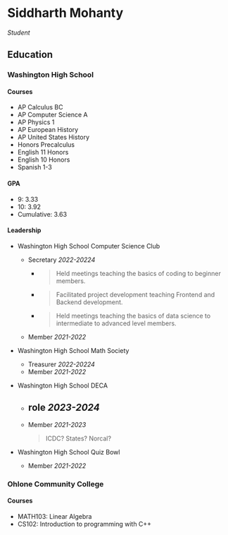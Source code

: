 # Siddharth Mohanty
*Student*

## Education

### Washington High School

#### Courses
- AP Calculus BC
- AP Computer Science A
- AP Physics 1
- AP European History
- AP United States History
- Honors Precalculus
- English 11 Honors
- English 10 Honors
- Spanish 1-3
<!--- AP Physics C-->
<!--- AP Economics-->
<!--- AP United States Government-->
<!--- AP LIT-->

#### GPA
- 9: 3.33
- 10: 3.92
- Cumulative: 3.63
<!--- 11:-->
<!--- 12:-->


#### Leadership

- Washington High School Computer Science Club
    - Secretary *2022-20224*
        - > Held meetings teaching the basics of coding to beginner members.
        - > Facilitated project development teaching Frontend and Backend development.
        - > Held meetings teaching the basics of data science to intermediate to advanced level members.
    - Member *2021-2022*

- Washington High School Math Society
    - Treasurer *2022-20224*
    - Member *2021-2022*
- Washington High School DECA
    - role *2023-2024*
        -
    - Member *2021-2023*
        > ICDC? States? Norcal?
- Washington High School Quiz Bowl
    - Member *2021-2022*

### Ohlone Community College

#### Courses
- MATH103: Linear Algebra
- CS102: Introduction to programming with C++

